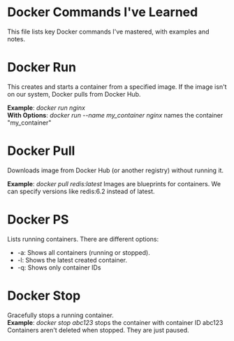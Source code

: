 # Docker Commands I've Learned

This file lists key Docker commands I've mastered, with examples and notes.

# Docker Run 

This creates and starts a container from a specified image. If the image isn't on our system, Docker pulls from Docker Hub.

**Example**: *docker run nginx*  
**With Options**: *docker run --name my_container nginx* names the container "my_container"  

# Docker Pull
Downloads image from Docker Hub (or another registry) without running it.

**Example**: *docker pull redis:latest* 
Images are blueprints for containers. We can specify versions like redis:6.2 instead of latest.  

# Docker PS
Lists running containers.
There are different options:
- -a: Shows all containers (running or stopped).
- -l: Shows the latest created container.
- -q: Shows only container IDs 

# Docker Stop

Gracefully stops a running container.  
**Example**: *docker stop abc123* stops the container with container ID abc123  
Containers aren't deleted when stopped. They are just paused.  
